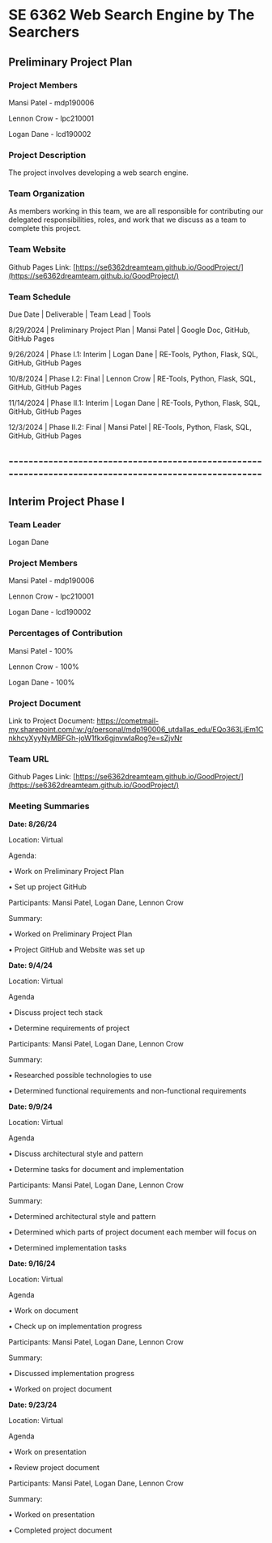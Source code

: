 # SE 6362 Web Search Engine by The Searchers

## Preliminary Project Plan

### Project Members
Mansi Patel - mdp190006

Lennon Crow - lpc210001

Logan Dane - lcd190002

### Project Description
The project involves developing a web search engine.

### Team Organization
As members working in this team, we are all responsible for contributing our delegated responsibilities, roles, and work that we discuss as a team to complete this project.

### Team Website
Github Pages Link: [https://se6362dreamteam.github.io/GoodProject/](https://se6362dreamteam.github.io/GoodProject/)

### Team Schedule
Due Date | Deliverable | Team Lead | Tools


8/29/2024 | Preliminary Project Plan | Mansi Patel | Google Doc, GitHub, GitHub Pages


9/26/2024 | Phase I.1: Interim | Logan Dane | RE-Tools, Python, Flask, SQL, GitHub, GitHub Pages


10/8/2024 | Phase I.2: Final | Lennon Crow | RE-Tools, Python, Flask, SQL, GitHub, GitHub Pages


11/14/2024 | Phase II.1: Interim | Logan Dane | RE-Tools, Python, Flask, SQL, GitHub, GitHub Pages
 

12/3/2024 | Phase II.2: Final | Mansi Patel | RE-Tools, Python, Flask, SQL, GitHub, GitHub Pages

## ------------------------------------------------------------------------------------------------------
## Interim Project Phase I

### Team Leader
Logan Dane

### Project Members
Mansi Patel - mdp190006

Lennon Crow - lpc210001

Logan Dane - lcd190002

### Percentages of Contribution
Mansi Patel - 100%

Lennon Crow - 100%

Logan Dane - 100%

### Project Document
Link to Project Document: https://cometmail-my.sharepoint.com/:w:/g/personal/mdp190006_utdallas_edu/EQo363LjEm1CnkhcyXyyNyMBFGh-joW1fkx6gjnvwIaRog?e=sZjvNr

### Team URL
Github Pages Link: [https://se6362dreamteam.github.io/GoodProject/](https://se6362dreamteam.github.io/GoodProject/)

### Meeting Summaries
**Date: 8/26/24**

Location: Virtual

Agenda: 

•	Work on Preliminary Project Plan

•	Set up project GitHub

Participants: Mansi Patel, Logan Dane, Lennon Crow

Summary: 

•	Worked on Preliminary Project Plan

•	Project GitHub and Website was set up



**Date: 9/4/24**

Location: Virtual

Agenda

•	Discuss project tech stack

•	Determine requirements of project

Participants: Mansi Patel, Logan Dane, Lennon Crow

Summary: 

•	Researched possible technologies to use

•	Determined functional requirements and non-functional requirements



**Date: 9/9/24**

Location: Virtual

Agenda

•	Discuss architectural style and pattern

•	Determine tasks for document and implementation

Participants: Mansi Patel, Logan Dane, Lennon Crow

Summary:

•	Determined architectural style and pattern

•	Determined which parts of project document each member will focus on

•	Determined implementation tasks



**Date: 9/16/24**

Location: Virtual

Agenda

•	Work on document

•	Check up on implementation progress

Participants: Mansi Patel, Logan Dane, Lennon Crow

Summary:

•	Discussed implementation progress

•	Worked on project document



**Date: 9/23/24**

Location: Virtual

Agenda

•	Work on presentation

•	Review project document

Participants: Mansi Patel, Logan Dane, Lennon Crow

Summary:

•	Worked on presentation

•	Completed project document





